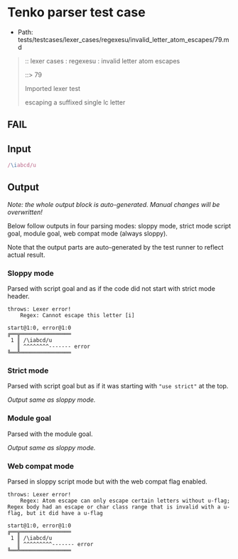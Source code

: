 # Tenko parser test case

- Path: tests/testcases/lexer_cases/regexesu/invalid_letter_atom_escapes/79.md

> :: lexer cases : regexesu : invalid letter atom escapes
>
> ::> 79
>
> Imported lexer test
>
> escaping a suffixed single lc letter

## FAIL

## Input

`````js
/\iabcd/u
`````

## Output

_Note: the whole output block is auto-generated. Manual changes will be overwritten!_

Below follow outputs in four parsing modes: sloppy mode, strict mode script goal, module goal, web compat mode (always sloppy).

Note that the output parts are auto-generated by the test runner to reflect actual result.

### Sloppy mode

Parsed with script goal and as if the code did not start with strict mode header.

`````
throws: Lexer error!
    Regex: Cannot escape this letter [i]

start@1:0, error@1:0
╔══╦════════════════
 1 ║ /\iabcd/u
   ║ ^^^^^^^^------- error
╚══╩════════════════

`````

### Strict mode

Parsed with script goal but as if it was starting with `"use strict"` at the top.

_Output same as sloppy mode._

### Module goal

Parsed with the module goal.

_Output same as sloppy mode._

### Web compat mode

Parsed in sloppy script mode but with the web compat flag enabled.

`````
throws: Lexer error!
    Regex: Atom escape can only escape certain letters without u-flag; Regex body had an escape or char class range that is invalid with a u-flag, but it did have a u-flag

start@1:0, error@1:0
╔══╦════════════════
 1 ║ /\iabcd/u
   ║ ^^^^^^^^^------- error
╚══╩════════════════

`````

